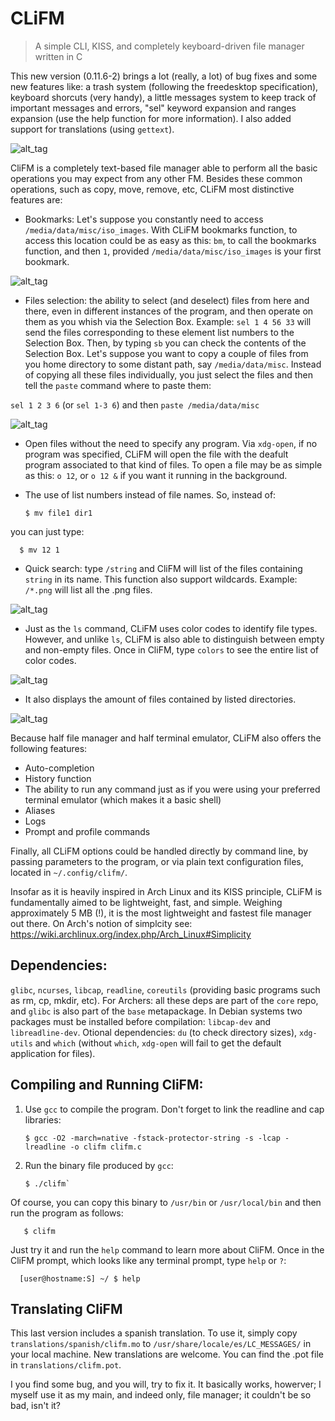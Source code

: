# CLiFM
> A simple CLI, KISS, and completely keyboard-driven file manager written in C

This new version (0.11.6-2) brings a lot (really, a lot) of bug fixes and some new features like: a trash system (following the freedesktop specification), keyboard shorcuts (very handy), a little messages system to keep track of important messages and errors, "sel" keyword expansion and ranges expansion (use the help function for more information). I also added support for translations (using `gettext`).

![alt_tag](https://github.com/leo-arch/clifm/blob/master/images/clifm.png)

CliFM is a completely text-based file manager able to perform all the basic operations you may expect from any other FM. Besides these common operations, such as copy, move, remove, etc, CLiFM most distinctive features are:

* Bookmarks: Let's suppose you constantly need to access `/media/data/misc/iso_images`. With CLiFM bookmarks function, to access this location could be as easy as this: `bm`, to call the bookmarks function, and then `1`, provided `/media/data/misc/iso_images` is your first bookmark.

![alt_tag](https://github.com/leo-arch/clifm/blob/master/images/bookmarks.png)

* Files selection: the ability to select (and deselect) files from here and there, even in different instances of the program, and then operate on them as you whish via the Selection Box. Example: `sel 1 4 56 33` will send the files corresponding to these element list numbers to the Selection Box. Then, by typing `sb` you can check the contents of the Selection Box. Let's suppose you want to copy a couple of files from you home directory to some distant path, say `/media/data/misc`. Instead of copying all these files individually, you just select the files and then tell the `paste` command where to paste them:
 
`sel 1 2 3 6` (or `sel 1-3 6`) and then `paste /media/data/misc`

![alt_tag](https://github.com/leo-arch/clifm/blob/master/images/sel_box.png)
 
 * Open files without the need to specify any program. Via `xdg-open`, if no program was specified, CLiFM will open the file with the deafult program associated to that kind of files. To open a file may be as simple as this: `o 12`, or `o 12 &` if you want it
running in the background.
* The use of list numbers instead of file names. So, instead of:

      $ mv file1 dir1

you can just type:

      $ mv 12 1 

* Quick search: type `/string` and CliFM will list of the files containing `string` in its name. This function also support wildcards. Example: `/*.png` will list all the .png files.

![alt_tag](https://github.com/leo-arch/clifm/blob/master/images/quick_search.png)

* Just as the `ls` command, CLiFM uses color codes to identify file types. However, and unlike `ls`, CLiFM is also able to distinguish between empty and non-empty files. Once in CliFM, type `colors` to see the entire list of color codes.

![alt_tag](https://github.com/leo-arch/clifm/blob/master/images/colors.png)

* It also displays the amount of files contained by listed directories.

![alt_tag](https://github.com/leo-arch/clifm/blob/master/images/dirs.png)

Because half file manager and half terminal emulator, CLiFM also offers the following features:

* Auto-completion
* History function
* The ability to run any command just as if you were using your preferred terminal emulator (which makes it a basic shell)
* Aliases
* Logs
* Prompt and profile commands

Finally, all CLiFM options could be handled directly by command line, by passing parameters to the program, or via plain
text configuration files, located in `~/.config/clifm/`.

Insofar as it is heavily inspired in Arch Linux and its KISS principle, CLiFM is fundamentally aimed to be lightweight, fast, and simple. Weighing approximately 5 MB (!), it is the most lightweight and fastest file manager out there. 
On Arch's notion of simplcity see: https://wiki.archlinux.org/index.php/Arch_Linux#Simplicity

## Dependencies:

`glibc`, `ncurses`, `libcap`, `readline`, `coreutils` (providing basic programs such as rm, cp, mkdir, etc). For Archers: all these deps are part of the `core` repo, and `glibc` is also part of the `base` metapackage. In Debian systems two packages must be installed before compilation: `libcap-dev` and `libreadline-dev`. Otional dependencies: `du` (to check directory sizes), `xdg-utils` and `which` (without `which`, `xdg-open` will fail to get the default application for files).

## Compiling and Running CliFM:

1. Use `gcc` to compile the program. Don't forget to link the readline and cap libraries: 

       $ gcc -O2 -march=native -fstack-protector-string -s -lcap -lreadline -o clifm clifm.c

2. Run the binary file produced by `gcc`:

       $ ./clifm`

Of course, you can copy this binary to `/usr/bin` or `/usr/local/bin` and then run the program as follows:

       $ clifm

Just try it and run the `help` command to learn more about CliFM. Once in the CliFM prompt, which looks like any terminal prompt, type `help` or `?`:

      [user@hostname:S] ~/ $ help

## Translating CliFM

This last version includes a spanish translation. To use it, simply copy `translations/spanish/clifm.mo` to
 `/usr/share/locale/es/LC_MESSAGES/` in your local machine. New translations are welcome. You can find the .pot file in `translations/clifm.pot`.
 
I you find some bug, and you will, try to fix it. It basically works, howerver; I myself use it as my main, and indeed only, file manager; it couldn't be so bad, isn't it?

